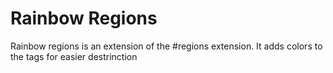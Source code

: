 # Rainbow Regions

Rainbow regions is an extension of the #regions extension. It adds colors to the tags for easier destrinction
